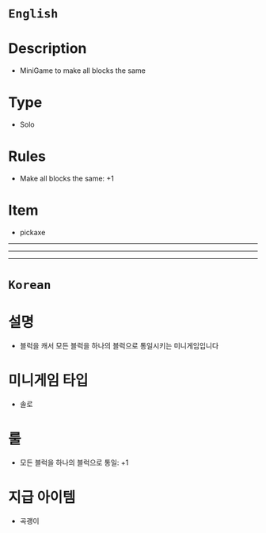 # `English`
# Description
- MiniGame to make all blocks the same

# Type
- Solo

# Rules
- Make all blocks the same: +1

# Item
- pickaxe
---
---
---
# `Korean`
# 설명
- 블럭을 캐서 모든 블럭을 하나의 블럭으로 통일시키는 미니게임입니다

# 미니게임 타입
- 솔로 

# 룰
- 모든 블럭을 하나의 블럭으로 통일: +1

# 지급 아이템
- 곡괭이

